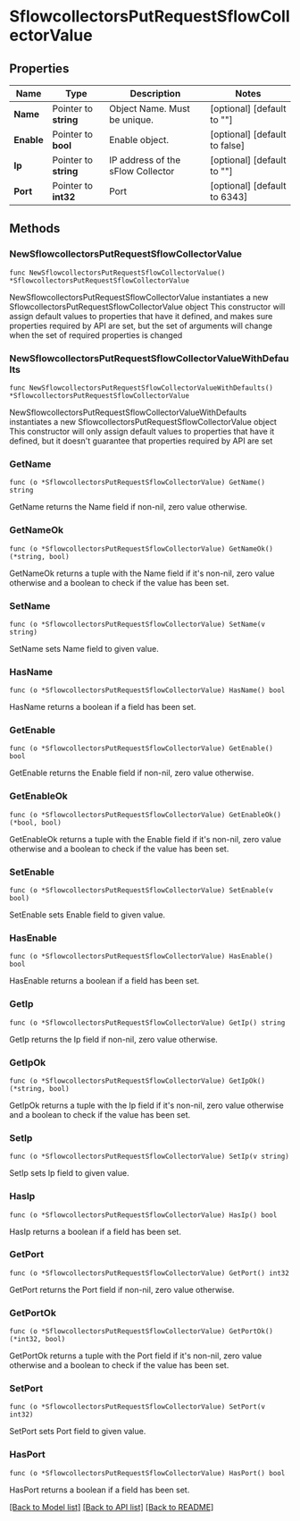 # SflowcollectorsPutRequestSflowCollectorValue

## Properties

Name | Type | Description | Notes
------------ | ------------- | ------------- | -------------
**Name** | Pointer to **string** | Object Name. Must be unique. | [optional] [default to ""]
**Enable** | Pointer to **bool** | Enable object. | [optional] [default to false]
**Ip** | Pointer to **string** | IP address of the sFlow Collector  | [optional] [default to ""]
**Port** | Pointer to **int32** | Port | [optional] [default to 6343]

## Methods

### NewSflowcollectorsPutRequestSflowCollectorValue

`func NewSflowcollectorsPutRequestSflowCollectorValue() *SflowcollectorsPutRequestSflowCollectorValue`

NewSflowcollectorsPutRequestSflowCollectorValue instantiates a new SflowcollectorsPutRequestSflowCollectorValue object
This constructor will assign default values to properties that have it defined,
and makes sure properties required by API are set, but the set of arguments
will change when the set of required properties is changed

### NewSflowcollectorsPutRequestSflowCollectorValueWithDefaults

`func NewSflowcollectorsPutRequestSflowCollectorValueWithDefaults() *SflowcollectorsPutRequestSflowCollectorValue`

NewSflowcollectorsPutRequestSflowCollectorValueWithDefaults instantiates a new SflowcollectorsPutRequestSflowCollectorValue object
This constructor will only assign default values to properties that have it defined,
but it doesn't guarantee that properties required by API are set

### GetName

`func (o *SflowcollectorsPutRequestSflowCollectorValue) GetName() string`

GetName returns the Name field if non-nil, zero value otherwise.

### GetNameOk

`func (o *SflowcollectorsPutRequestSflowCollectorValue) GetNameOk() (*string, bool)`

GetNameOk returns a tuple with the Name field if it's non-nil, zero value otherwise
and a boolean to check if the value has been set.

### SetName

`func (o *SflowcollectorsPutRequestSflowCollectorValue) SetName(v string)`

SetName sets Name field to given value.

### HasName

`func (o *SflowcollectorsPutRequestSflowCollectorValue) HasName() bool`

HasName returns a boolean if a field has been set.

### GetEnable

`func (o *SflowcollectorsPutRequestSflowCollectorValue) GetEnable() bool`

GetEnable returns the Enable field if non-nil, zero value otherwise.

### GetEnableOk

`func (o *SflowcollectorsPutRequestSflowCollectorValue) GetEnableOk() (*bool, bool)`

GetEnableOk returns a tuple with the Enable field if it's non-nil, zero value otherwise
and a boolean to check if the value has been set.

### SetEnable

`func (o *SflowcollectorsPutRequestSflowCollectorValue) SetEnable(v bool)`

SetEnable sets Enable field to given value.

### HasEnable

`func (o *SflowcollectorsPutRequestSflowCollectorValue) HasEnable() bool`

HasEnable returns a boolean if a field has been set.

### GetIp

`func (o *SflowcollectorsPutRequestSflowCollectorValue) GetIp() string`

GetIp returns the Ip field if non-nil, zero value otherwise.

### GetIpOk

`func (o *SflowcollectorsPutRequestSflowCollectorValue) GetIpOk() (*string, bool)`

GetIpOk returns a tuple with the Ip field if it's non-nil, zero value otherwise
and a boolean to check if the value has been set.

### SetIp

`func (o *SflowcollectorsPutRequestSflowCollectorValue) SetIp(v string)`

SetIp sets Ip field to given value.

### HasIp

`func (o *SflowcollectorsPutRequestSflowCollectorValue) HasIp() bool`

HasIp returns a boolean if a field has been set.

### GetPort

`func (o *SflowcollectorsPutRequestSflowCollectorValue) GetPort() int32`

GetPort returns the Port field if non-nil, zero value otherwise.

### GetPortOk

`func (o *SflowcollectorsPutRequestSflowCollectorValue) GetPortOk() (*int32, bool)`

GetPortOk returns a tuple with the Port field if it's non-nil, zero value otherwise
and a boolean to check if the value has been set.

### SetPort

`func (o *SflowcollectorsPutRequestSflowCollectorValue) SetPort(v int32)`

SetPort sets Port field to given value.

### HasPort

`func (o *SflowcollectorsPutRequestSflowCollectorValue) HasPort() bool`

HasPort returns a boolean if a field has been set.


[[Back to Model list]](../README.md#documentation-for-models) [[Back to API list]](../README.md#documentation-for-api-endpoints) [[Back to README]](../README.md)


